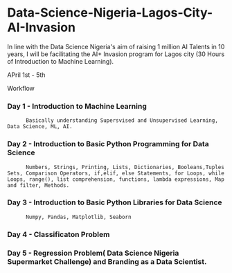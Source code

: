 # Data-Science-Nigeria-Lagos-City-AI-Invasion
In line with the Data Science Nigeria's aim of raising 1 million AI Talents in 10 years, I will be facilitating the AI+ Invasion program for Lagos city (30 Hours of Introduction to Machine Learning).

APril 1st - 5th

Workflow


### Day 1 - Introduction to Machine Learning
          Basically understanding Supersvised and Unsupervised Learning, Data Science, ML, AI.

### Day 2 - Introduction to Basic Python Programming for Data Science
          Numbers, Strings, Printing, Lists, Dictionaries, Booleans,Tuples Sets, Comparison Operators, if,elif, else Statements, for Loops, while Loops, range(), list comprehension, functions, lambda expressions, Map and filter, Methods.

### Day 3 - Introduction to Basic Python Libraries for Data Science
          Numpy, Pandas, Matplotlib, Seaborn
          
### Day 4 - Classificaton Problem

### Day 5 - Regression Problem( Data Science Nigeria Supermarket Challenge) and Branding as a Data Scientist. 
